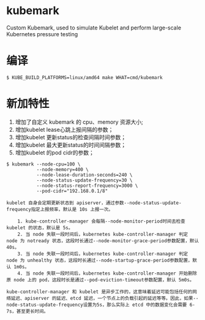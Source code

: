 # kubemark

Custom Kubemark, used to simulate Kubelet and perform large-scale Kubernetes pressure testing

# 编译

```
$ KUBE_BUILD_PLATFORMS=linux/amd64 make WHAT=cmd/kubemark
```

# 新加特性

1. 增加了自定义 kubemark 的 cpu、memory 资源大小;
2. 增加kubelet lease心跳上报间隔的参数；
3. 增加kubelet 更新status的检查间隔时间参数；
4. 增加kubelet 最大更新status的时间间隔参数；
5. 增加kubelet 的pod cidr的参数；

```
$ kubemark --node-cpu=100 \
           --node-memory=400 \
           --node-lease-duration-seconds=240 \
           --node-status-update-frequency=30 \
           --node-status-report-frequency=3000 \
           --pod-cidr="192.168.0.1/8"
```

```
kubelet 自身会定期更新状态到 apiserver，通过参数--node-status-update-frequency指定上报频率，默认是 10s 上报一次。

    1. kube-controller-manager 会每隔--node-monitor-period时间去检查 kubelet 的状态，默认是 5s。
    2. 当 node 失联一段时间后，kubernetes kube-controller-manager 判定 node 为 notready 状态，这段时长通过--node-monitor-grace-period参数配置，默认 40s。
    3. 当 node 失联一段时间后，kubernetes kube-controller-manager 判定 node 为 unhealthy 状态，这段时长通过--node-startup-grace-period参数配置，默认 1m0s。
    4. 当 node 失联一段时间后，kubernetes kube-controller-manager 开始删除原 node 上的 pod，这段时长是通过--pod-eviction-timeout参数配置，默认 5m0s。
    
kube-controller-manager 和 kubelet 是异步工作的，这意味着延迟可能包括任何的网络延迟、apiserver 的延迟、etcd 延迟，一个节点上的负载引起的延迟等等。因此，如果--node-status-update-frequency设置为5s，那么实际上 etcd 中的数据变化会需要 6-7s，甚至更长时间。
```
